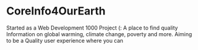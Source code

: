 # CoreInfo4OurEarth
Started as a Web Development 1000 Project (: A place to find quality Information on global warming, climate change, poverty and more. Aiming to be a Quality user experience where you can
